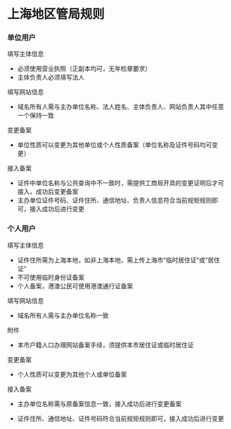# 上海地区管局规则

### 单位用户

填写主体信息

* 必须使用营业执照（正副本均可，无年检章要求）
* 主体负责人必须填写法人

填写网站信息

* 域名所有人需与主办单位名称、法人姓名、主体负责人、网站负责人其中任意一个保持一致

变更备案

* 单位性质可以变更为其他单位或个人性质备案（单位名称及证件号码均可变更）

接入备案

* 证件中单位名称与公共查询中不一致时，需提供工商局开具的变更证明后才可接入，成功后变更备案
* 主办单位证件号码、证件住所、通信地址、负责人信息符合当前规矩规则即可，接入成功后进行变更

### 个人用户

填写主体信息

* 证件住所需为上海本地，如非上海本地，需上传上海市“临时居住证”或“居住证”
* 不可使用临时身份证备案
* 个人备案，港澳公民可使用港澳通行证备案

填写网站信息

* 域名所有人需与主办单位名称一致

附件
* 本市户籍人口办理网站备案手续，须提供本市居住证或临时居住证

变更备案

* 个人性质可以变更为其他个人或单位备案
 
接入备案

* 主办单位名称需与原备案信息一致，接入成功后进行变更备案
* 证件住所、通信地址、证件号码符合当前规矩规则即可，接入成功后进行变更


  [1]: a